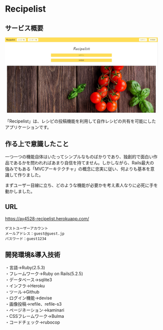 # Recipelist

## サービス概要
![トップ画像](recipelist.jpg)

「Recipelist」は、レシピの投稿機能を利用して自作レシピの共有を可能にしたアプリケーションです。

## 作る上で意識したこと
一つ一つの機能自体はいたってシンプルなものばかりであり、独創的で面白い作品であるかを問われればあまり自信を持てません。しかしながら、Rails最大の強みでもある「MVCアーキテクチャ」の概念に忠実に従い、何よりも基本を意識して作りました。

まずユーザー目線に立ち、どのような機能が必要かを考え素人なりに必死に手を動かしました。

## URL
https://ay4528-recipelist.herokuapp.com/

    ゲストユーザーアカウント
    メールアドレス：guest@guest.jp
    パスワード：guest1234
    
## 開発環境&導入技術
・言語→Ruby(2.5.3)  
・フレームワーク→Ruby on Rails(5.2.5)  
・データベース→sqlite3  
・インフラ→Heroku  
・ツール→Github  
・ログイン機能→devise  
・画像投稿→refile、refile-s3  
・ページネーション→kaminari  
・CSSフレームワーク→Bulma  
・コードチェック→rubocop
